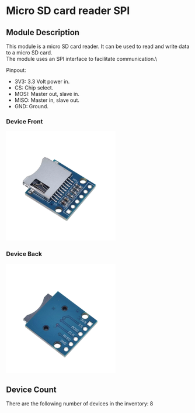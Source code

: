 # Micro SD card reader SPI

## Module Description 

This module is a micro SD card reader. It can be used to read and write data to a micro SD card.\
The module uses an SPI interface to facilitate communication.\

Pinpout:
- 3V3: 3.3 Volt power in.
- CS: Chip select.
- MOSI: Master out, slave in.
- MISO: Master in, slave out.
- GND: Ground.

### Device Front
<img src="../Pictures/microSD-card-reader-spi-1.png" alt="Picture of the front of the micro sd card reader" title="Micro SD card reader - Front" style="max-width: 300px">

### Device Back
<img src="../Pictures/microSD-card-reader-spi-2.png" alt="Picture of the front of the micro sd card reader" title="Micro SD card reader - Back" style="max-width: 300px">

## Device Count
There are the following number of devices in the inventory: 8